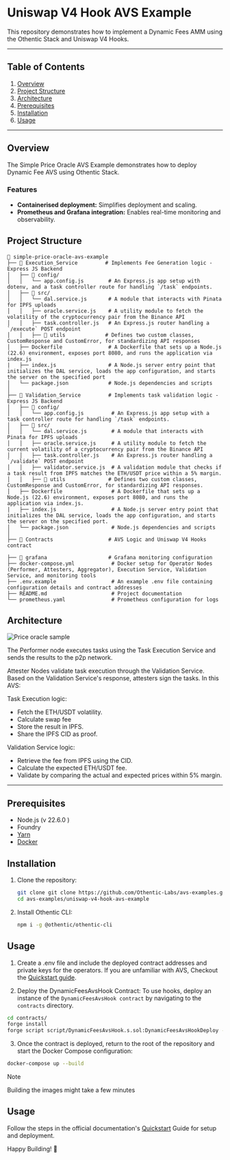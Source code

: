 # Uniswap V4 Hook AVS Example

This repository demonstrates how to implement a Dynamic Fees AMM using the Othentic Stack and Uniswap V4 Hooks.

---

## Table of Contents

1. [Overview](#overview)
2. [Project Structure](#project-structure)
3. [Architecture](#architecture)
4. [Prerequisites](#prerequisites)
5. [Installation](#installation)
6. [Usage](#usage)

---

## Overview

The Simple Price Oracle AVS Example demonstrates how to deploy Dynamic Fee AVS using Othentic Stack.


### Features

- **Containerised deployment:** Simplifies deployment and scaling.
- **Prometheus and Grafana integration:** Enables real-time monitoring and observability.

## Project Structure

```mdx
📂 simple-price-oracle-avs-example
├── 📂 Execution_Service         # Implements Fee Generation logic - Express JS Backend
│   ├── 📂 config/
│   │   └── app.config.js        # An Express.js app setup with dotenv, and a task controller route for handling `/task` endpoints.
│   ├── 📂 src/
│   │   └── dal.service.js       # A module that interacts with Pinata for IPFS uploads
│   │   ├── oracle.service.js    # A utility module to fetch the volatility of the cryptocurrency pair from the Binance API
│   │   ├── task.controller.js   # An Express.js router handling a `/execute` POST endpoint
│   │   ├── 📂 utils             # Defines two custom classes, CustomResponse and CustomError, for standardizing API responses
│   ├── Dockerfile               # A Dockerfile that sets up a Node.js (22.6) environment, exposes port 8080, and runs the application via index.js
|   ├── index.js                 # A Node.js server entry point that initializes the DAL service, loads the app configuration, and starts the server on the specified port
│   └── package.json             # Node.js dependencies and scripts
│
├── 📂 Validation_Service         # Implements task validation logic - Express JS Backend
│   ├── 📂 config/
│   │   └── app.config.js         # An Express.js app setup with a task controller route for handling `/task` endpoints.
│   ├── 📂 src/
│   │   └── dal.service.js        # A module that interacts with Pinata for IPFS uploads
│   │   ├── oracle.service.js     # A utility module to fetch the current volatility of a cryptocurrency pair from the Binance API
│   │   ├── task.controller.js    # An Express.js router handling a `/validate` POST endpoint
│   │   ├── validator.service.js  # A validation module that checks if a task result from IPFS matches the ETH/USDT price within a 5% margin.
│   │   ├── 📂 utils              # Defines two custom classes, CustomResponse and CustomError, for standardizing API responses.
│   ├── Dockerfile                # A Dockerfile that sets up a Node.js (22.6) environment, exposes port 8080, and runs the application via index.js.
|   ├── index.js                  # A Node.js server entry point that initializes the DAL service, loads the app configuration, and starts the server on the specified port.
│   └── package.json              # Node.js dependencies and scripts
│
├── 📂 Contracts                  # AVS Logic and Uniswap V4 Hooks contract

├── 📂 grafana                    # Grafana monitoring configuration
├── docker-compose.yml            # Docker setup for Operator Nodes (Performer, Attesters, Aggregator), Execution Service, Validation Service, and monitoring tools
├── .env.example                  # An example .env file containing configuration details and contract addresses
├── README.md                     # Project documentation
└── prometheus.yaml               # Prometheus configuration for logs
```

## Architecture

![Price oracle sample](https://github.com/user-attachments/assets/03d544eb-d9c3-44a7-9712-531220c94f7e)

The Performer node executes tasks using the Task Execution Service and sends the results to the p2p network.

Attester Nodes validate task execution through the Validation Service. Based on the Validation Service's response, attesters sign the tasks. In this AVS:

Task Execution logic:
- Fetch the ETH/USDT volatility.
- Calculate swap fee
- Store the result in IPFS.
- Share the IPFS CID as proof.

Validation Service logic:
- Retrieve the fee from IPFS using the CID.
- Calculate the expected ETH/USDT fee.
- Validate by comparing the actual and expected prices within 5% margin.
---

## Prerequisites

- Node.js (v 22.6.0 )
- Foundry
- [Yarn](https://yarnpkg.com/)
- [Docker](https://docs.docker.com/engine/install/)

## Installation

1. Clone the repository:

   ```bash
   git clone git clone https://github.com/Othentic-Labs/avs-examples.git
   cd avs-examples/uniswap-v4-hook-avs-example
   ```

2. Install Othentic CLI:

   ```bash
   npm i -g @othentic/othentic-cli
   ```

## Usage
1. Create a .env file and include the deployed contract addresses and private keys for the operators. If you are unfamiliar with AVS, Checkout the [Quickstart guide](https://docs.othentic.xyz/main/avs-framework/quick-start).

2. Deploy the DynamicFeesAvsHook Contract: To use hooks, deploy an instance of the `DynamicFeesAvsHook contract` by navigating to the `contracts` directory. 

```bash
cd contracts/
forge install
forge script script/DynamicFeesAvsHook.s.sol:DynamicFeesAvsHookDeploy --rpc-url <your_rpc_url> --private-key <your_private_key> --broadcast -vvvv --verify --etherscan-api-key $L2_ETHERSCAN_API_KEY --chain $L2_CHAIN --sig="run(address)" $ATTESTATION_CENTER_ADDRESS
```

3. Once the contract is deployed, return to the root of the repository and start the Docker Compose configuration:
```bash
docker-compose up --build
```
> [!NOTE]
> Building the images might take a few minutes

## Usage

Follow the steps in the official documentation's [Quickstart](https://docs.othentic.xyz/main/avs-framework/quick-start#steps) Guide for setup and deployment.

Happy Building! 🚀

